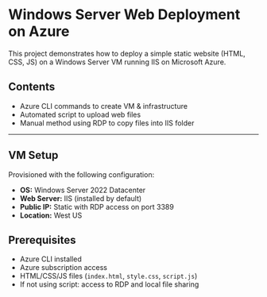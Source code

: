 # Windows Server Web Deployment on Azure
This project demonstrates how to deploy a simple static website (HTML, CSS, JS) on a Windows Server VM running IIS on Microsoft Azure.


## Contents

- Azure CLI commands to create VM & infrastructure
- Automated script to upload web files 
- Manual method using RDP to copy files into IIS folder

---

## VM Setup

Provisioned with the following configuration:

- **OS:** Windows Server 2022 Datacenter
- **Web Server:** IIS (installed by default)
- **Public IP:** Static with RDP access on port 3389
- **Location:** West US

## Prerequisites

- Azure CLI installed
- Azure subscription access
- HTML/CSS/JS files (`index.html`, `style.css`, `script.js`)
- If not using script: access to RDP and local file sharing

